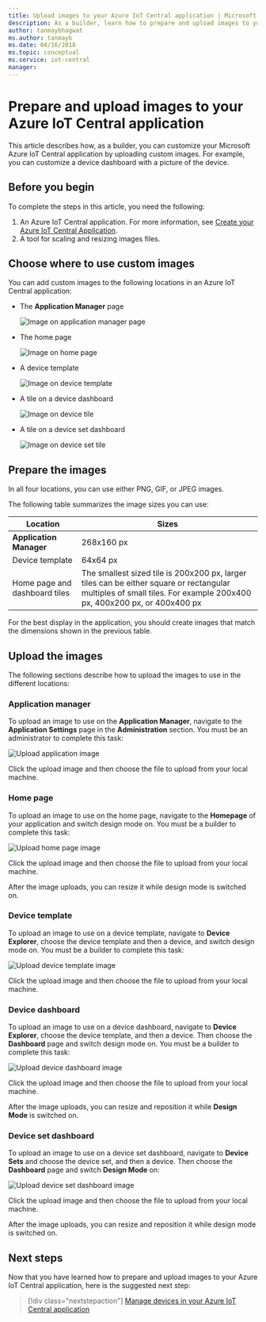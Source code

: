 ```yaml
---
title: Upload images to your Azure IoT Central application | Microsoft Docs
description: As a builder, learn how to prepare and upload images to your Azure IoT Central application.
author: tanmaybhagwat
ms.author: tanmayb
ms.date: 04/16/2018
ms.topic: conceptual
ms.service: iot-central
manager: 
---
```


# Prepare and upload images to your Azure IoT Central application

This article describes how, as a builder, you can customize your Microsoft Azure IoT Central application by uploading custom images. For example, you can customize a device dashboard with a picture of the device.

## Before you begin

To complete the steps in this article, you need the following:

1. An Azure IoT Central application. For more information, see [Create your Azure IoT Central Application](howto-create-application.md).
1. A tool for scaling and resizing images files.

## Choose where to use custom images

You can add custom images to the following locations in an Azure IoT Central application:

* The **Application Manager** page

    ![Image on application manager page](media/howto-prepare-images/applicationmanager.png)

* The home page

    ![Image on home page](media/howto-prepare-images/homepage.png)

* A device template

    ![Image on device template](media/howto-prepare-images/devicetemplate.png)

* A tile on a device dashboard

    ![Image on device tile](media/howto-prepare-images/devicetile.png)

* A tile on a device set dashboard

    ![Image on device set tile](media/howto-prepare-images/devicesettile.png)

## Prepare the images

In all four locations, you can use either PNG, GIF, or JPEG images.

The following table summarizes the image sizes you can use:

| Location | Sizes |
| -------- | ------ |
| **Application Manager** | 268x160 px |
| Device template | 64x64 px |
| Home page and dashboard tiles | The smallest sized tile is 200x200 px, larger tiles can be either square or rectangular multiples of small tiles. For example 200x400 px, 400x200 px, or 400x400 px |

For the best display in the application, you should create images that match the dimensions shown in the previous table.

## Upload the images

The following sections describe how to upload the images to use in the different locations:

### Application manager

To upload an image to use on the **Application Manager**, navigate to the **Application Settings** page in the **Administration** section. You must be an administrator to complete this task:

![Upload application image](media/howto-prepare-images/uploadapplicationmanager.png)

Click the upload image and then choose the file to upload from your local machine.

### Home page

To upload an image to use on the home page, navigate to the **Homepage** of your application and switch design mode on. You must be a builder to complete this task:

![Upload home page image](media/howto-prepare-images/uploadhomepage.png)

Click the upload image and then choose the file to upload from your local machine.

After the image uploads, you can resize it while design mode is switched on.

### Device template

To upload an image to use on a device template, navigate to **Device Explorer**, choose the device template and then a device, and switch design mode on. You must be a builder to complete this task:

![Upload device template image](media/howto-prepare-images/uploaddevicetemplate.png)

Click the upload image and then choose the file to upload from your local machine.

### Device dashboard

To upload an image to use on a device dashboard, navigate to **Device Explorer**, choose the device template, and then a device. Then choose the **Dashboard** page and switch design mode on. You must be a builder to complete this task:

![Upload device dashboard image](media/howto-prepare-images/uploaddevicedashboard.png)

Click the upload image and then choose the file to upload from your local machine.

After the image uploads, you can resize and reposition it while **Design Mode** is switched on.

### Device set dashboard

To upload an image to use on a device set dashboard, navigate to **Device Sets** and choose the device set, and then a device. Then choose the **Dashboard** page and switch **Design Mode** on:

![Upload device set dashboard image](media/howto-prepare-images/uploaddevicesetdashboard.png)

Click the upload image and then choose the file to upload from your local machine.

After the image uploads, you can resize and reposition it while design mode is switched on.

## Next steps

Now that you have learned how to prepare and upload images to your Azure IoT Central application, here is the suggested next step:

> [!div class="nextstepaction"]
> [Manage devices in your Azure IoT Central application](howto-manage-devices.md)